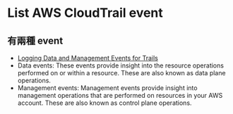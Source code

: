 # List AWS CloudTrail event

## 有兩種 event
  * [Logging Data and Management Events for Trails](https://docs.aws.amazon.com/awscloudtrail/latest/userguide/logging-management-and-data-events-with-cloudtrail.html)
  * Data events: These events provide insight into the resource operations performed on or within a resource. These are also known as data plane operations.
  *  Management events: Management events provide insight into management operations that are performed on resources in your AWS account. These are also known as control plane operations.
